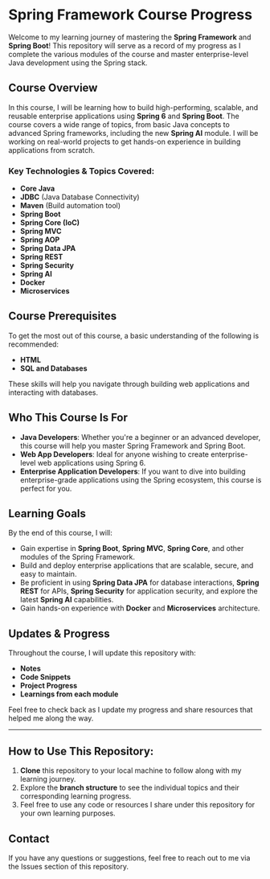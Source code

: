 # Spring Framework Course Progress

Welcome to my learning journey of mastering the **Spring Framework** and **Spring Boot**! This repository will serve as a record of my progress as I complete the various modules of the course and master enterprise-level Java development using the Spring stack.

## Course Overview

In this course, I will be learning how to build high-performing, scalable, and reusable enterprise applications using **Spring 6** and **Spring Boot**. The course covers a wide range of topics, from basic Java concepts to advanced Spring frameworks, including the new **Spring AI** module. I will be working on real-world projects to get hands-on experience in building applications from scratch.

### Key Technologies & Topics Covered:
- **Core Java**
- **JDBC** (Java Database Connectivity)
- **Maven** (Build automation tool)
- **Spring Boot**
- **Spring Core (IoC)**
- **Spring MVC**
- **Spring AOP**
- **Spring Data JPA**
- **Spring REST**
- **Spring Security**
- **Spring AI**
- **Docker**
- **Microservices**

## Course Prerequisites
To get the most out of this course, a basic understanding of the following is recommended:
- **HTML**
- **SQL and Databases**

These skills will help you navigate through building web applications and interacting with databases.

## Who This Course Is For
- **Java Developers**: Whether you're a beginner or an advanced developer, this course will help you master Spring Framework and Spring Boot.
- **Web App Developers**: Ideal for anyone wishing to create enterprise-level web applications using Spring 6.
- **Enterprise Application Developers**: If you want to dive into building enterprise-grade applications using the Spring ecosystem, this course is perfect for you.

## Learning Goals
By the end of this course, I will:
- Gain expertise in **Spring Boot**, **Spring MVC**, **Spring Core**, and other modules of the Spring Framework.
- Build and deploy enterprise applications that are scalable, secure, and easy to maintain.
- Be proficient in using **Spring Data JPA** for database interactions, **Spring REST** for APIs, **Spring Security** for application security, and explore the latest **Spring AI** capabilities.
- Gain hands-on experience with **Docker** and **Microservices** architecture.

## Updates & Progress
Throughout the course, I will update this repository with:
- **Notes**
- **Code Snippets**
- **Project Progress**
- **Learnings from each module**

Feel free to check back as I update my progress and share resources that helped me along the way.

---

## How to Use This Repository:
1. **Clone** this repository to your local machine to follow along with my learning journey.
2. Explore the **branch structure** to see the individual topics and their corresponding learning progress.
3. Feel free to use any code or resources I share under this repository for your own learning purposes.

## Contact
If you have any questions or suggestions, feel free to reach out to me via the Issues section of this repository.
